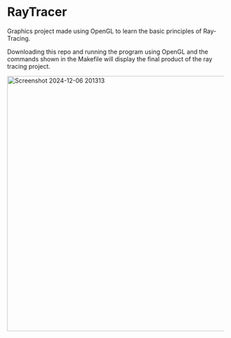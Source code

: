 # RayTracer
Graphics project made using OpenGL to learn the basic principles of Ray-Tracing.

Downloading this repo and running the program using OpenGL and the commands shown in the Makefile will display the final product of the ray tracing project.


<img width="793" height="593" alt="Screenshot 2024-12-06 201313" src="https://github.com/user-attachments/assets/e0d7777b-7621-45dd-9848-ffb2fb9bfa7b" />
